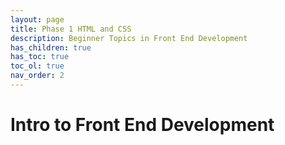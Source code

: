 ```yaml
---
layout: page
title: Phase 1 HTML and CSS
description: Beginner Topics in Front End Development
has_children: true
has_toc: true
toc_ol: true
nav_order: 2
---
```

<!-- markdownlint-disable single-h1 -->
# Intro to Front End Development
